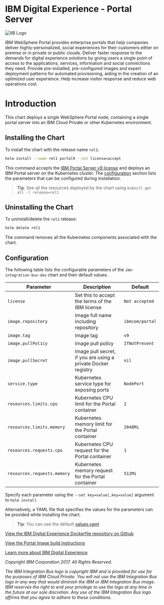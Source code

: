 
# IBM Digital Experience - Portal Server

![IIB Logo](https://ot4i.github.com/iib-helm/ibm-integration-bus-dev/IBM_Integration_Bus_Icon.svg)

IBM WebSphere Portal provides enterprise portals that help companies deliver highly-personalized, social experiences for their customers either on premise or in private or public clouds. Deliver faster response to the demands for digital experience solutions by giving users a single point of access to the applications, services, information and social connections they need. Provide pre-installed, pre-configured images and expert deployment patterns for automated provisioning, aiding in the creation of an optimized user experience. Help increase visitor response and reduce web operations cost.

# Introduction

This chart deploys a single WebSphere Portal node, containing a single portal server into an IBM Cloud Private or other Kubernetes environment.

## Installing the Chart

To install the chart with the release name `rel1`:

```bash
helm install --name rel1 portal9 --set license=accept
```

This command accepts the [IBM Portal Server v9 license](LICENSE) and deploys an IBM Portal server on the Kubernetes cluster. The [configuration](#configuration) section lists the parameters that can be configured during installation.

> **Tip**: See all the resources deployed by the chart using `kubectl get all -l release=rel1`

## Uninstalling the Chart

To uninstall/delete the `rel1` release:

```bash
helm delete rel1
```

The command removes all the Kubernetes components associated with the chart.

## Configuration
The following table lists the configurable parameters of the `ibm-integration-bus-dev` chart and their default values.

| Parameter                        | Description                                     | Default                                                    |
| -------------------------------- | ----------------------------------------------- | ---------------------------------------------------------- |
| `license`                        | Set this to accept the terms of the IBM license | `Not accepted`                                     |
| `image.repository`               | Image full name including repository            | `ibmcom/portal`                                                |
| `image.tag`                      | Image tag                                       | `v9`                                                        |
| `image.pullPolicy`               | Image pull policy                               | `IfNotPresent`                                             |
| `image.pullSecret`               | Image pull secret, if you are using a private Docker registry | `nil`                                        |
| `service.type`                   | Kubernetes service type for exposing ports       | `NodePort`                                  |
| `resources.limits.cpu`          | Kubernetes CPU limit for the Portal container | `2`                                                   |
| `resources.limits.memory`       | Kubernetes memory limit for the Portal container | `2048Mi`                                              |
| `resources.requests.cpu`        | Kubernetes CPU request for the Portal container | `1`                                                 |
| `resources.requests.memory`     | Kubernetes memory request for the Portal container | `512Mi`                                            |

Specify each parameter using the `--set key=value[,key=value]` argument to `helm install`.

Alternatively, a YAML file that specifies the values for the parameters can be provided while installing the chart.

> **Tip**: You can use the default [values.yaml](values.yaml)

[View the IBM Digital Experience  Dockerfile repository on Github](https://github.com/digexp/)

[View the Portal Image build instructions](https://github.com/digexp/ci.docker.websphere-portal)

[Learn more about IBM Digital Experience](https://www.ibm.com/support/knowledgecenter/en/SSHRKX_9.0.0/welcome/wp9_welcome.html)

_Copyright IBM Corporation 2017. All Rights Reserved._

_The IBM Integration Bus logo is copyright IBM and is provided for use for the purposes of IBM Cloud Private. You will not use the IBM Integration Bus logo in any way that would diminish the IBM or IBM Integration Bus image. IBM reserves the right to end your privilege to use the logo at any time in the future at our sole discretion. Any use of the IBM Integration Bus logo affirms that you agree to adhere to these conditions._
